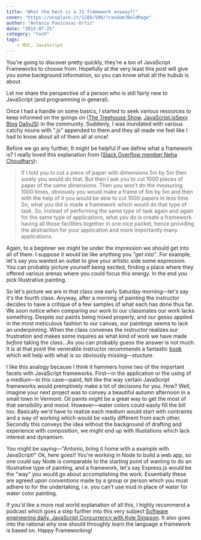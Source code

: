 ```yaml
---
title: "What the heck is a JS framework anyway?!"
cover: "https://unsplash.it/1280/500/?random?BoldMage" 
author: "Antonio Pavicevac-Ortiz"
date: "2015-07-25"
category: "tech"
tags:
    - MVC, JavaScript
---
```


You're going to discover pretty quickly, they're a ton of JavaScript Frameworks to choose from. Hopefully at the very least this post will give you some background information, so you can know what all the hubub is about. 

<!--more-->
Let me share the perspective of a person who is still fairly new to JavaScript (and programming in general). 

Once I had a handle on some basics, I started to seek various resources to keep informed on the goings on ([The Treehouse Show,](http://teamtreehouse.com/library/the-treehouse-show) [JavaScript.isSexy Blog](http://javascriptissexy.com/) [DailyJS](http://dailyjs.com/)) in the community. Suddenly, I was inundated with various catchy nouns with ".js" appended to them and they all made me feel like I had to know about all of them all at once! 

Before we go any further, It might be helpful if we define what a framework is? I really loved this explanation from ([Stack Overflow member Neha Choudhary](https://stackoverflow.com/questions/2964140/what-is-a-framework-what-does-it-do-why-do-we-need-a-framework/12733126#12733126)):

> If I told you to cut a piece of paper with dimensions 5m by 5m then surely you would do that. But then I ask you to cut 1000 pieces of paper of the same dimensions. Then you won't do the measuring 1000 times, obviously you would make a frame of 5m by 5m and then with the help of it you would be able to cut 1000 papers in less time. So, what you did is made a framework which would do that type of task. So, instead of performing the same type of task again and again for the same type of applications, what you do is create a framework having all those facilities together in one nice packet, hence providing the abstraction for your application and more importantly many applications.

Again, to a beginner we might be under the impression we should get into all of them. I suppose it would be like anything you *"get into"*. For example, let's say you wanted an outlet to give your artistic side some expression. You can probably picture yourself being excited, finding a place where they offered various arenas where you could focus this energy. In the end you pick Illustrative painting.

So let's picture we are in that class one early Saturday morning—let's say it's the fourth class. Anyway, after a morning of painting the instructor decides to have a critique of a few samples of what each has done thus far. We soon notice when comparing our work to our classmates our work lacks something. Despite our paints being mixed properly, and our gesso applied in the most meticulous fashion to our canvas, our paintings seems to lack an underpinning. When the class convenes the instructor realizes our frustration and makes some inquires as what kind of work we have made *before* taking the class...As you can probably guess the answer is not much. It is at that point the venerable instructor recommends a fantastic [book](http://www.powells.com/book/bridgmans-complete-guide-to-drawing-from-life-9781402766787/7-1) which will help with what is so obviously missing—*stucture*. 

I like this analogy because I think it hammers home two of the important facets with JavaScript frameworks. First—in the application or the using of a medium—in this case—paint, felt like the way certain JavaScript frameworks would premptively make a lot of decisions for you. How? Well, imagine your next project was to convey a beautiful autumn afternoon in a small town in Vermont. Oil paints *might* be a great way to get the most of that sensibility and mood. However—water colors could easily fill the bill too. Basically we'd have to realize each medium would start with contraints and a way of working which would be vastly different from each other. Secondly this conveys the idea without the background of drafting and experience with composition, we might end up with Illustations which lack interest and dynamism.

You might be saying—"Antonio, bring it home with a example with JavaScript!" Ok, here goes!! You're working in Node to build a web app, so one could say Node is comparable to the starting point of wanting to do an Illustrative type of painting, and a framework, let's say Express.js would be the "way" you would go about accomplishing the work. Essentially these are agreed upon *conventions* made by a group or person which you must adhere to for the undertaking, i.e. you can't use mud in place of water for water color painting.

If you'd like a more real world explanation of all this, I highly recommend a podcast which goes a step further into this very subject [Software engineering daily, JavaScript Concurrency with Kyle Simpson](http://softwareengineeringdaily.com/2016/06/12/2610/). It also goes into the rational why one should throughly learn the language a framework is based on. Happy Frameworking!







